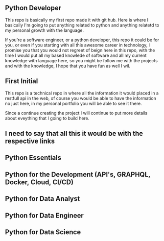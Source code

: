 ## Python Developer

This repo is basically my first repo made it with git hub. Here is where I basically I'm going to put anything related to python and anything relatetd to my personal growth with the language.

If you're a software engineer, or a python developer, this repo it could be for you, or even if you starting with all this awesome career in technology, I promise you that you would not regreet of beign here in this repo, with the time I would put all my based knowlede of software and all my current knowledge with language here, so you might be follow me with the projects and with the knowledge, I hope that you have fun as well I wil.

## First Initial

This repo is a technical repo in where all the information it would placed in a restfull api in the web, of course you would be able to have the information no just here, in my personal portfolio you will be able to see it there.

Since a continue creating the project I will continue to put more details about eveything that I going to build here.

## I need to say that all this it would be with the respective links

## Python Essentials

## Python for the Development (API's, GRAPHQL, Docker, Cloud, CI/CD)

## Python for Data Analyst

## Python for Data Engineer

## Python for Data Science
